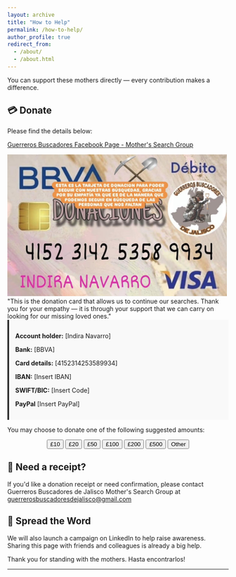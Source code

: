 ```yaml
---
layout: archive
title: "How to Help"
permalink: /how-to-help/
author_profile: true
redirect_from: 
  - /about/
  - /about.html
---
```


You can support these mothers directly — every contribution makes a difference.

## 💳 Donate
Please find the details below:

[Guerreros Buscadores Facebook Page - Mother's Search Group](https://www.facebook.com/profile.php?id=61555458753120)

<img width="500" src="https://github.com/FOUND-project/found-project.github.io/blob/master/images/donationsmothers.jpg?raw=true" alt="Guerreros Buscadores de Jalisco - Mother's Search Group">
"This is the donation card that allows us to continue our searches. Thank you for your empathy — it is through your support that we can carry on looking for our missing loved ones."

<div style="background-color: #f9f9f9; padding: 1em; border-left: 4px solid #333; margin-bottom: 1em;">
  <p><strong>Account holder:</strong> [Indira Navarro]</p>
  <p><strong>Bank:</strong> [BBVA]</p>
  <p><strong>Card details:</strong> [4152314253589934]</p>
  <p><strong>IBAN:</strong> [Insert IBAN]</p>
  <p><strong>SWIFT/BIC:</strong> [Insert Code]</p>
  <p><strong>PayPal</strong> [Insert PayPal]</p>
</div>

You may choose to donate one of the following suggested amounts:

<div style="text-align: center; margin-bottom: 2em;">
  <button onclick="selectAmount(10)">£10</button>
  <button onclick="selectAmount(20)">£20</button>
  <button onclick="selectAmount(50)">£50</button>
  <button onclick="selectAmount(100)">£100</button>
  <button onclick="selectAmount(200)">£200</button>
  <button onclick="selectAmount(500)">£500</button>
  <button onclick="selectAmount('other')">Other</button>
</div>

<div id="donation-confirmation" style="display:none; text-align:center; margin-bottom:2em;">
  <p><strong>You selected: <span id="donation-amount"></span></strong></p>
  <p>Please use the bank details above to make your contribution.</p>
</div>

<script>
  function selectAmount(value) {
    document.getElementById("donation-confirmation").style.display = "block";
    document.getElementById("donation-amount").innerText = 
      (value === 'other') ? "Other amount" : "£" + value;
  }
</script>

## 🧾 Need a receipt?

If you'd like a donation receipt or need confirmation, please contact Guerreros Buscadores de Jalisco Mother's Search Group at <a href="mailto:guerrerosbuscadoresdejalisco@gmail.com">guerrerosbuscadoresdejalisco@gmail.com</a>

## 📣 Spread the Word

We will also launch a campaign on LinkedIn to help raise awareness. Sharing this page with friends and colleagues is already a big help.

Thank you for standing with the mothers. Hasta encontrarlos!

---
